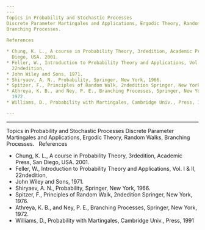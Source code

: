 ```yaml
---
---
Topics in Probability and Stochastic Processes
Discrete Parameter Martingales and Applications, Ergodic Theory, Random Walks,
Branching Processes.
 
References

* Chung, K. L., A course in Probability Theory, 3rdedition, Academic Press, San
  Diego, USA. 2001.
* Feller, W., Introduction to Probability Theory and Applications, Vol. I & II,
  22ndedition,
* John Wiley and Sons, 1971.
* Shiryaev, A. N., Probability, Springer, New York, 1966.
* Spitzer, F., Principles of Random Walk, 2ndedition Springer, New York, 1976.
* Athreya, K. B., and Ney, P. E., Branching Processes, Springer, New York,
  1972.
* Williams, D., Probability with Martingales, Cambridge Univ., Press, 1991

---
```

---
Topics in Probability and Stochastic Processes
Discrete Parameter Martingales and Applications, Ergodic Theory, Random Walks,
Branching Processes.
 
References

* Chung, K. L., A course in Probability Theory, 3rdedition, Academic Press, San
  Diego, USA. 2001.
* Feller, W., Introduction to Probability Theory and Applications, Vol. I & II,
  22ndedition,
* John Wiley and Sons, 1971.
* Shiryaev, A. N., Probability, Springer, New York, 1966.
* Spitzer, F., Principles of Random Walk, 2ndedition Springer, New York, 1976.
* Athreya, K. B., and Ney, P. E., Branching Processes, Springer, New York,
  1972.
* Williams, D., Probability with Martingales, Cambridge Univ., Press, 1991

